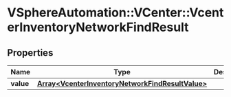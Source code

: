 # VSphereAutomation::VCenter::VcenterInventoryNetworkFindResult

## Properties
Name | Type | Description | Notes
------------ | ------------- | ------------- | -------------
**value** | [**Array&lt;VcenterInventoryNetworkFindResultValue&gt;**](VcenterInventoryNetworkFindResultValue.md) |  | 


